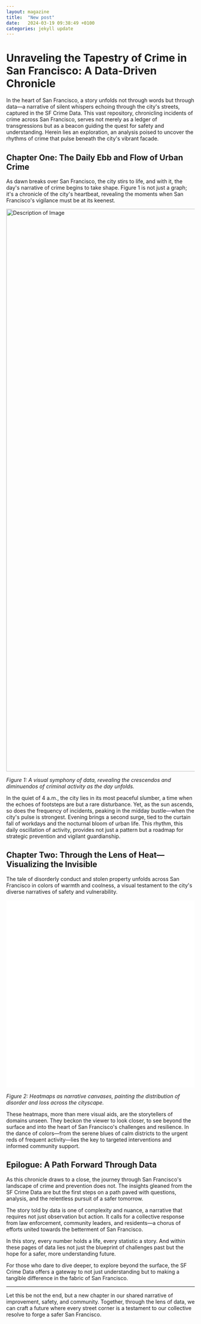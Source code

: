 ```yaml
---
layout: magazine
title:  "New post"
date:   2024-03-19 09:38:49 +0100
categories: jekyll update
---
```

# **Unraveling the Tapestry of Crime in San Francisco: A Data-Driven Chronicle**

In the heart of San Francisco, a story unfolds not through words but through data—a narrative of silent whispers echoing through the city's streets, captured in the SF Crime Data. This vast repository, chronicling incidents of crime across San Francisco, serves not merely as a ledger of transgressions but as a beacon guiding the quest for safety and understanding. Herein lies an exploration, an analysis poised to uncover the rhythms of crime that pulse beneath the city's vibrant facade.

## **Chapter One: The Daily Ebb and Flow of Urban Crime**

As dawn breaks over San Francisco, the city stirs to life, and with it, the day's narrative of crime begins to take shape. Figure 1 is not just a graph; it's a chronicle of the city's heartbeat, revealing the moments when San Francisco's vigilance must be at its keenest.

<img src="/images/new_bar.png" alt="Description of Image" style="display:block; margin-left:auto; margin-right:auto; width:1500px; height:auto;">

*Figure 1: A visual symphony of data, revealing the crescendos and diminuendos of criminal activity as the day unfolds.*

In the quiet of 4 a.m., the city lies in its most peaceful slumber, a time when the echoes of footsteps are but a rare disturbance. Yet, as the sun ascends, so does the frequency of incidents, peaking in the midday bustle—when the city's pulse is strongest. Evening brings a second surge, tied to the curtain fall of workdays and the nocturnal bloom of urban life. This rhythm, this daily oscillation of activity, provides not just a pattern but a roadmap for strategic prevention and vigilant guardianship.

## **Chapter Two: Through the Lens of Heat—Visualizing the Invisible**

The tale of disorderly conduct and stolen property unfolds across San Francisco in colors of warmth and coolness, a visual testament to the city's diverse narratives of safety and vulnerability.

<div style="display: flex;">
  <iframe src="/images/discon_heatmap.html" style="width: 50%; height: 500px; border: none;"></iframe>
  <iframe src="/images/stolen_heatmap.html" style="width: 50%; height: 500px; border: none;"></iframe>
</div>

*Figure 2: Heatmaps as narrative canvases, painting the distribution of disorder and loss across the cityscape.*

These heatmaps, more than mere visual aids, are the storytellers of domains unseen. They beckon the viewer to look closer, to see beyond the surface and into the heart of San Francisco's challenges and resilience. In the dance of colors—from the serene blues of calm districts to the urgent reds of frequent activity—lies the key to targeted interventions and informed community support.

## **Epilogue: A Path Forward Through Data**

As this chronicle draws to a close, the journey through San Francisco's landscape of crime and prevention does not. The insights gleaned from the SF Crime Data are but the first steps on a path paved with questions, analysis, and the relentless pursuit of a safer tomorrow.

The story told by data is one of complexity and nuance, a narrative that requires not just observation but action. It calls for a collective response from law enforcement, community leaders, and residents—a chorus of efforts united towards the betterment of San Francisco.

In this story, every number holds a life, every statistic a story. And within these pages of data lies not just the blueprint of challenges past but the hope for a safer, more understanding future.

For those who dare to dive deeper, to explore beyond the surface, the SF Crime Data offers a gateway to not just understanding but to making a tangible difference in the fabric of San Francisco.

---

Let this be not the end, but a new chapter in our shared narrative of improvement, safety, and community. Together, through the lens of data, we can craft a future where every street corner is a testament to our collective resolve to forge a safer San Francisco.
